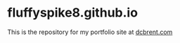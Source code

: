# fluffyspike8.github.io
This is the repository for my portfolio site at [dcbrent.com](https://dcbrent.com)
